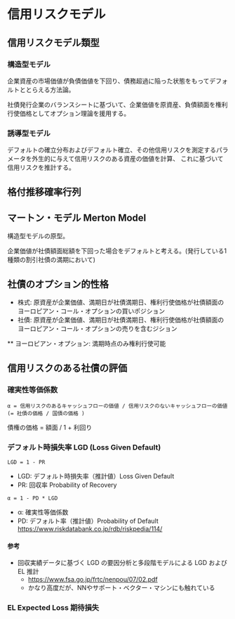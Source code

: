 # 信用リスクモデル

## 信用リスクモデル類型

### 構造型モデル
企業資産の市場価値が負債価値を下回り、債務超過に陥った状態をもってデフォルトととらえる方法論。

社債発行企業のバランスシートに基づいて、企業価値を原資産、負債額面を権利行使価格としてオプション理論を援用する。

### 誘導型モデル

デフォルトの確立分布およびデフォルト確立、その他信用リスクを測定するパラメータを外生的に与えて信用リスクのある資産の価値を計算、
これに基づいて信用リスクを推計する。


## 格付推移確率行列

## マートン・モデル Merton Model

構造型モデルの原型。

企業価値が社債額面総額を下回った場合をデフォルトと考える。(発行している1種類の割引社債の満期において)

## 社債のオプション的性格

* 株式: 原資産が企業価値、満期日が社債満期日、権利行使価格が社債額面のヨーロピアン・コール・オプションの買いポジション
* 社債: 原資産が企業価値、満期日が社債満期日、権利行使価格が社債額面のヨーロピアン・コール・オプションの売りを含むジション

** ヨーロピアン・オプション: 満期時点のみ権利行使可能

## 信用リスクのある社債の評価
### 確実性等価係数
```
α = 信用リスクのあるキャッシュフローの価値 / 信用リスクのないキャッシュフローの価値 (= 社債の価格 / 国債の価格 )
```

債権の価格 = 額面 / 1 + 利回り


### デフォルト時損失率 LGD (Loss Given Default)
```
LGD = 1 - PR
```
* LGD: デフォルト時損失率（推計値）Loss Given Default
* PR: 回収率 Probability of Recovery
```
α = 1 - PD * LGD
```
* α: 確実性等価係数
* PD: デフォルト率（推計値）Probability of Default
https://www.riskdatabank.co.jp/rdb/riskpedia/114/

#### 参考
* 回収実績データに基づく LGD の要因分析と多段階モデルによる LGD および EL 推計
  * https://www.fsa.go.jp/frtc/nenpou/07/02.pdf
  * かなり高度だが、NNやサポート・ベクター・マシンにも触れている

### EL Expected Loss 期待損失
